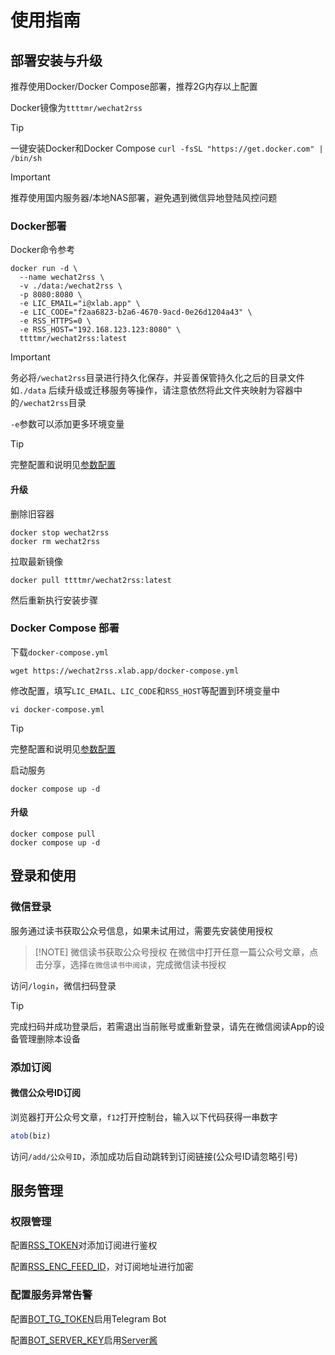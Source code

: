 # 使用指南

## 部署安装与升级

推荐使用Docker/Docker Compose部署，推荐2G内存以上配置

Docker镜像为`ttttmr/wechat2rss`

> [!TIP]
> 一键安装Docker和Docker Compose
> `curl -fsSL "https://get.docker.com" | /bin/sh`

> [!IMPORTANT]
> 推荐使用国内服务器/本地NAS部署，避免遇到微信异地登陆风控问题

### Docker部署

Docker命令参考

```shell
docker run -d \
  --name wechat2rss \
  -v ./data:/wechat2rss \
  -p 8080:8080 \
  -e LIC_EMAIL="i@xlab.app" \
  -e LIC_CODE="f2aa6823-b2a6-4670-9acd-0e26d1204a43" \
  -e RSS_HTTPS=0 \
  -e RSS_HOST="192.168.123.123:8080" \
  ttttmr/wechat2rss:latest
```

> [!IMPORTANT]
> 务必将`/wechat2rss`目录进行持久化保存，并妥善保管持久化之后的目录文件如`./data`
> 后续升级或迁移服务等操作，请注意依然将此文件夹映射为容器中的`/wechat2rss`目录

`-e`参数可以添加更多环境变量

> [!TIP]
> 完整配置和说明见[参数配置](config)

#### 升级

删除旧容器

```shell
docker stop wechat2rss
docker rm wechat2rss
```

拉取最新镜像

```shell
docker pull ttttmr/wechat2rss:latest
```

然后重新执行安装步骤

### Docker Compose 部署

下载`docker-compose.yml`

```shell
wget https://wechat2rss.xlab.app/docker-compose.yml
```

修改配置，填写`LIC_EMAIL`、`LIC_CODE`和`RSS_HOST`等配置到环境变量中

```shell
vi docker-compose.yml
```

> [!TIP]
> 完整配置和说明见[参数配置](config)

启动服务

```shell
docker compose up -d
```

#### 升级

```shell
docker compose pull
docker compose up -d
```

## 登录和使用

### 微信登录

服务通过读书获取公众号信息，如果未试用过，需要先安装使用授权

> [!NOTE] 微信读书获取公众号授权
> 在微信中打开任意一篇公众号文章，点击分享，选择`在微信读书中阅读`，完成微信读书授权

访问`/login`，微信扫码登录

> [!TIP]
> 完成扫码并成功登录后，若需退出当前账号或重新登录，请先在微信阅读App的设备管理删除本设备

### 添加订阅

#### 微信公众号ID订阅

浏览器打开公众号文章，`f12`打开控制台，输入以下代码获得一串数字

```js
atob(biz)
```

访问`/add/公众号ID`，添加成功后自动跳转到订阅链接(公众号ID请忽略引号)

## 服务管理

### 权限管理

配置[RSS_TOKEN](./config#rss-token)对添加订阅进行鉴权

配置[RSS_ENC_FEED_ID](./config#rss-enc-feed-id)，对订阅地址进行加密

### 配置服务异常告警

配置[BOT_TG_TOKEN](./config#bot-tg-token)启用Telegram Bot

配置[BOT_SERVER_KEY](./config#bot-server-key)启用[Server酱](https://sct.ftqq.com/)
